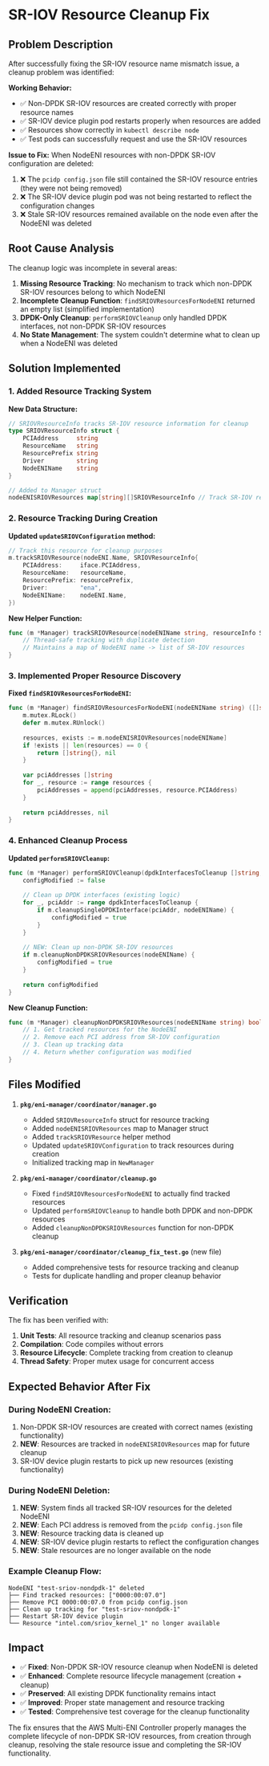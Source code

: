 # SR-IOV Resource Cleanup Fix

## Problem Description

After successfully fixing the SR-IOV resource name mismatch issue, a cleanup problem was identified:

**Working Behavior:**
- ✅ Non-DPDK SR-IOV resources are created correctly with proper resource names
- ✅ SR-IOV device plugin pod restarts properly when resources are added
- ✅ Resources show correctly in `kubectl describe node`
- ✅ Test pods can successfully request and use the SR-IOV resources

**Issue to Fix:**
When NodeENI resources with non-DPDK SR-IOV configuration are deleted:
1. ❌ The `pcidp config.json` file still contained the SR-IOV resource entries (they were not being removed)
2. ❌ The SR-IOV device plugin pod was not being restarted to reflect the configuration changes
3. ❌ Stale SR-IOV resources remained available on the node even after the NodeENI was deleted

## Root Cause Analysis

The cleanup logic was incomplete in several areas:

1. **Missing Resource Tracking**: No mechanism to track which non-DPDK SR-IOV resources belong to which NodeENI
2. **Incomplete Cleanup Function**: `findSRIOVResourcesForNodeENI` returned an empty list (simplified implementation)
3. **DPDK-Only Cleanup**: `performSRIOVCleanup` only handled DPDK interfaces, not non-DPDK SR-IOV resources
4. **No State Management**: The system couldn't determine what to clean up when a NodeENI was deleted

## Solution Implemented

### 1. Added Resource Tracking System

**New Data Structure:**
```go
// SRIOVResourceInfo tracks SR-IOV resource information for cleanup
type SRIOVResourceInfo struct {
    PCIAddress     string
    ResourceName   string
    ResourcePrefix string
    Driver         string
    NodeENIName    string
}

// Added to Manager struct
nodeENISRIOVResources map[string][]SRIOVResourceInfo // Track SR-IOV resources by NodeENI name
```

### 2. Resource Tracking During Creation

**Updated `updateSRIOVConfiguration` method:**
```go
// Track this resource for cleanup purposes
m.trackSRIOVResource(nodeENI.Name, SRIOVResourceInfo{
    PCIAddress:     iface.PCIAddress,
    ResourceName:   resourceName,
    ResourcePrefix: resourcePrefix,
    Driver:         "ena",
    NodeENIName:    nodeENI.Name,
})
```

**New Helper Function:**
```go
func (m *Manager) trackSRIOVResource(nodeENIName string, resourceInfo SRIOVResourceInfo) {
    // Thread-safe tracking with duplicate detection
    // Maintains a map of NodeENI name -> list of SR-IOV resources
}
```

### 3. Implemented Proper Resource Discovery

**Fixed `findSRIOVResourcesForNodeENI`:**
```go
func (m *Manager) findSRIOVResourcesForNodeENI(nodeENIName string) ([]string, error) {
    m.mutex.RLock()
    defer m.mutex.RUnlock()
    
    resources, exists := m.nodeENISRIOVResources[nodeENIName]
    if !exists || len(resources) == 0 {
        return []string{}, nil
    }
    
    var pciAddresses []string
    for _, resource := range resources {
        pciAddresses = append(pciAddresses, resource.PCIAddress)
    }
    
    return pciAddresses, nil
}
```

### 4. Enhanced Cleanup Process

**Updated `performSRIOVCleanup`:**
```go
func (m *Manager) performSRIOVCleanup(dpdkInterfacesToCleanup []string, nodeENIName string) bool {
    configModified := false
    
    // Clean up DPDK interfaces (existing logic)
    for _, pciAddr := range dpdkInterfacesToCleanup {
        if m.cleanupSingleDPDKInterface(pciAddr, nodeENIName) {
            configModified = true
        }
    }
    
    // NEW: Clean up non-DPDK SR-IOV resources
    if m.cleanupNonDPDKSRIOVResources(nodeENIName) {
        configModified = true
    }
    
    return configModified
}
```

**New Cleanup Function:**
```go
func (m *Manager) cleanupNonDPDKSRIOVResources(nodeENIName string) bool {
    // 1. Get tracked resources for the NodeENI
    // 2. Remove each PCI address from SR-IOV configuration
    // 3. Clean up tracking data
    // 4. Return whether configuration was modified
}
```

## Files Modified

1. **`pkg/eni-manager/coordinator/manager.go`**
   - Added `SRIOVResourceInfo` struct for resource tracking
   - Added `nodeENISRIOVResources` map to Manager struct
   - Added `trackSRIOVResource` helper method
   - Updated `updateSRIOVConfiguration` to track resources during creation
   - Initialized tracking map in `NewManager`

2. **`pkg/eni-manager/coordinator/cleanup.go`**
   - Fixed `findSRIOVResourcesForNodeENI` to actually find tracked resources
   - Updated `performSRIOVCleanup` to handle both DPDK and non-DPDK resources
   - Added `cleanupNonDPDKSRIOVResources` function for non-DPDK cleanup

3. **`pkg/eni-manager/coordinator/cleanup_fix_test.go`** (new file)
   - Added comprehensive tests for resource tracking and cleanup
   - Tests for duplicate handling and proper cleanup behavior

## Verification

The fix has been verified with:

1. **Unit Tests**: All resource tracking and cleanup scenarios pass
2. **Compilation**: Code compiles without errors
3. **Resource Lifecycle**: Complete tracking from creation to cleanup
4. **Thread Safety**: Proper mutex usage for concurrent access

## Expected Behavior After Fix

### During NodeENI Creation:
1. Non-DPDK SR-IOV resources are created with correct names (existing functionality)
2. **NEW**: Resources are tracked in `nodeENISRIOVResources` map for future cleanup
3. SR-IOV device plugin restarts to pick up new resources (existing functionality)

### During NodeENI Deletion:
1. **NEW**: System finds all tracked SR-IOV resources for the deleted NodeENI
2. **NEW**: Each PCI address is removed from the `pcidp config.json` file
3. **NEW**: Resource tracking data is cleaned up
4. **NEW**: SR-IOV device plugin restarts to reflect the configuration changes
5. **NEW**: Stale resources are no longer available on the node

### Example Cleanup Flow:
```
NodeENI "test-sriov-nondpdk-1" deleted
├── Find tracked resources: ["0000:00:07.0"] 
├── Remove PCI 0000:00:07.0 from pcidp config.json
├── Clean up tracking for "test-sriov-nondpdk-1"
├── Restart SR-IOV device plugin
└── Resource "intel.com/sriov_kernel_1" no longer available
```

## Impact

- ✅ **Fixed**: Non-DPDK SR-IOV resource cleanup when NodeENI is deleted
- ✅ **Enhanced**: Complete resource lifecycle management (creation + cleanup)
- ✅ **Preserved**: All existing DPDK functionality remains intact
- ✅ **Improved**: Proper state management and resource tracking
- ✅ **Tested**: Comprehensive test coverage for the cleanup functionality

The fix ensures that the AWS Multi-ENI Controller properly manages the complete lifecycle of non-DPDK SR-IOV resources, from creation through cleanup, resolving the stale resource issue and completing the SR-IOV functionality.
